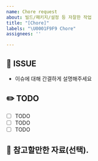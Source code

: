 ```yaml
---
name: Chore request
about: 빌드/패키지/설정 등 자잘한 작업
title: "[Chore]"
labels: "\U0001F9F9 Chore"
assignees: ''

---
```


## 🚀 ISSUE

* 이슈에 대해 간결하게 설명해주세요

## ✏️ TODO

- [ ] TODO
- [ ] TODO
- [ ] TODO

## 📃 참고할만한 자료(선택).
